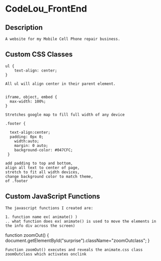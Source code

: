 # CodeLou_FrontEnd

## Description
```
A website for my Mobile Cell Phone repair business.

```



## Custom CSS Classes
```
ul {
    text-align: center;
}

All ul will align center in their parent element.


iframe, object, embed {
  max-width: 100%;
}

Stretches google map to fill full width of any device

.footer {

  text-align:center;
  padding: 0px 0;
    width:auto;
	margin: 0 auto;
	background-color: #047CFC;
 }

add padding to top and bottom, 
align all text to center of page,
stretch to fit all width devices,
change background color to match theme,
of .footer
```



## Custom JavaScript Functions
```
The javascript functions I created are:

1. function name ex( animate() )
.. what function does ex( animate() is used to move the elements in the info div across the screen)

```
function zoomOut() {
    document.getElementById("surprise").className="zoomOutclass";
    } 

    Function zoomOut() executes and reveals the animate.css class zoomOutclass which activates onclink
